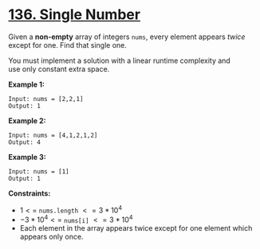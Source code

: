 # [136. Single Number](https://leetcode.com/problems/single-number/)

Given a **non-empty** array of integers `nums`, every element appears _twice_ except for one. Find that single one.

You must implement a solution with a linear runtime complexity and use only constant extra space.

**Example 1:**

```text
Input: nums = [2,2,1]
Output: 1
```

**Example 2:**

```text
Input: nums = [4,1,2,1,2]
Output: 4
```

**Example 3:**

```text
Input: nums = [1]
Output: 1
```

**Constraints:**

- $1 <=$ `nums.length` $<= 3 * 10^{4}$
- $-3 * 10^{4} <=$ `nums[i]` $<= 3 * 10^{4}$
- Each element in the array appears twice except for one element which appears only once.
